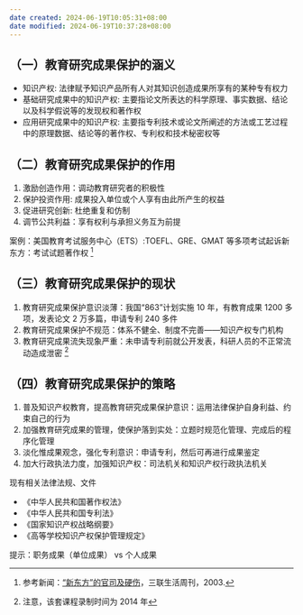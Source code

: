 ```yaml
---
date created: 2024-06-19T10:05:31+08:00
date modified: 2024-06-19T10:37:28+08:00
---
```


## （一）教育研究成果保护的涵义

- 知识产权: 法律赋予知识产品所有人对其知识创造成果所享有的某种专有权力
- 基础研究成果中的知识产权: 主要指论文所表达的科学原理、事实数据、结论以及科学假说等的发现权和著作权
- 应用研究成果中的知识产权: 主要指专利技术或论文所阐述的方法或工艺过程中的原理数据、结论等的著作权、专利权和技术秘密权等

## （二）教育研究成果保护的作用

1. 激励创造作用：调动教育研究者的积极性
2. 保护投资作用: 成果投入单位或个人享有由此所产生的权益
3. 促进研究创新: 杜绝重复和仿制
4. 调节公共利益：享有权利与承担义务互为前提

案例：美国教育考试服务中心（ETS）:TOEFL、GRE、GMAT 等多项考试起诉新东方：考试试题著作权 [^1]

## （三）教育研究成果保护的现状

1. 教育研究成果保护意识淡薄：我国“863”计划实施 10 年，有教育成果 1200 多项，发表论文 2 万多篇，申请专利 240 多件
2. 教育研究成果保护不规范：体系不健全、制度不完善——知识产权专门机构
3. 教育研究成果流失现象严重：未申请专利前就公开发表，科研人员的不正常流动造成泄密 [^2]

## （四）教育研究成果保护的策略

1. 普及知识产权教育，提高教育研究成果保护意识：运用法律保护自身利益、约束自己的行为
2. 加强教育研究成果的管理，使保护落到实处：立题时规范化管理、完成后的程序化管理
3. 淡化惟成果观念，强化专利意识：申请专利，然后可再进行成果鉴定
4. 加大行政执法力度，加强知识产权：司法机关和知识产权行政执法机关

现有相关法律法规、文件
- 《中华人民共和国著作权法》
- 《中华人民共和国专利法》
- 《国家知识产权战略纲要》
- 《高等学校知识产权保护管理规定》

提示：职务成果（单位成果） vs 个人成果

[^1]: 参考新闻：[“新东方”的官司及硬伤](http://old.lifeweek.com.cn//2003/1029/6924.shtml)，三联生活周刊，2003.
[^2]: 注意，该套课程录制时间为 2014 年